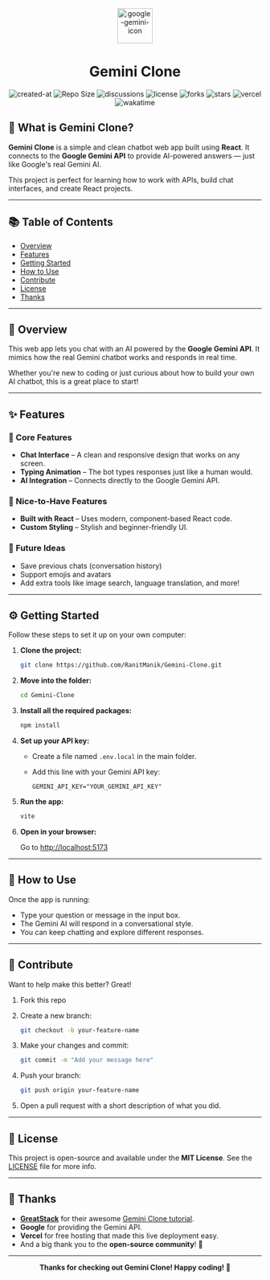 <div align="center">

<img src="https://github.com/user-attachments/assets/fe0d6fcd-8f52-4bac-adce-d3351fbb0af7" alt="google-gemini-icon" height="70" />

# Gemini Clone

![created-at](https://img.shields.io/badge/created%20at-July%202025-yellow)
![Repo Size](https://img.shields.io/badge/repo%20size-209%20KiB-blue)
![discussions](https://img.shields.io/badge/discussions-1%20total-blue)
![license](https://img.shields.io/badge/license-MIT-brightgreen)
![forks](https://img.shields.io/badge/forks-13-blue)
![stars](https://img.shields.io/badge/stars-26-blue)
![vercel](https://img.shields.io/badge/vercel-deployed-brightgreen)
![wakatime](https://img.shields.io/badge/wakatime-16%20hrs%207%20mins-blue)

</div>

## 🌟 What is Gemini Clone?

**Gemini Clone** is a simple and clean chatbot web app built using **React**. It connects to the **Google Gemini API** to provide AI-powered answers — just like Google's real Gemini AI.

This project is perfect for learning how to work with APIs, build chat interfaces, and create React projects.

---

## 📚 Table of Contents

* [Overview](#overview)
* [Features](#features)
* [Getting Started](#getting-started)
* [How to Use](#how-to-use)
* [Contribute](#contribute)
* [License](#license)
* [Thanks](#thanks)

---

## 🧠 Overview

This web app lets you chat with an AI powered by the **Google Gemini API**. It mimics how the real Gemini chatbot works and responds in real time.

Whether you're new to coding or just curious about how to build your own AI chatbot, this is a great place to start!

---

## ✨ Features

### 🔹 Core Features

* **Chat Interface** – A clean and responsive design that works on any screen.
* **Typing Animation** – The bot types responses just like a human would.
* **AI Integration** – Connects directly to the Google Gemini API.

### 🔹 Nice-to-Have Features

* **Built with React** – Uses modern, component-based React code.
* **Custom Styling** – Stylish and beginner-friendly UI.

### 🔮 Future Ideas

* Save previous chats (conversation history)
* Support emojis and avatars
* Add extra tools like image search, language translation, and more!

---

## ⚙️ Getting Started

Follow these steps to set it up on your own computer:

1. **Clone the project:**

   ```bash
   git clone https://github.com/RanitManik/Gemini-Clone.git
   ```

2. **Move into the folder:**

   ```bash
   cd Gemini-Clone
   ```

3. **Install all the required packages:**

   ```bash
   npm install
   ```

4. **Set up your API key:**

   * Create a file named `.env.local` in the main folder.
   * Add this line with your Gemini API key:

     ```env
     GEMINI_API_KEY="YOUR_GEMINI_API_KEY"
     ```

5. **Run the app:**

   ```bash
   vite
   ```

6. **Open in your browser:**

   Go to [http://localhost:5173](http://localhost:5173)

---

## 💬 How to Use

Once the app is running:

* Type your question or message in the input box.
* The Gemini AI will respond in a conversational style.
* You can keep chatting and explore different responses.

---

## 🤝 Contribute

Want to help make this better? Great!

1. Fork this repo

2. Create a new branch:

   ```bash
   git checkout -b your-feature-name
   ```

3. Make your changes and commit:

   ```bash
   git commit -m "Add your message here"
   ```

4. Push your branch:

   ```bash
   git push origin your-feature-name
   ```

5. Open a pull request with a short description of what you did.

---

## 📄 License

This project is open-source and available under the **MIT License**.
See the [LICENSE](LICENSE) file for more info.

---

## 🙌 Thanks

* **[GreatStack](https://www.youtube.com/@GreatStackDev)** for their awesome [Gemini Clone tutorial](https://youtu.be/0yboGn8errU?feature=shared).
* **Google** for providing the Gemini API.
* **Vercel** for free hosting that made this live deployment easy.
* And a big thank you to the **open-source community**! 💖

---

<p align="center"><strong>Thanks for checking out Gemini Clone! Happy coding! 🚀</strong></p>
